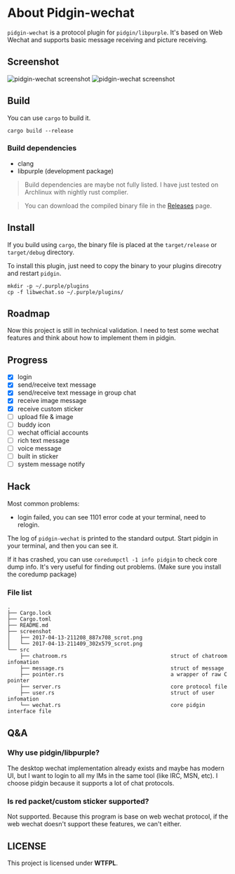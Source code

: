 # About Pidgin-wechat
`pidgin-wechat` is a protocol plugin for `pidgin/libpurple`. It's based on Web Wechat and supports basic message receiving and picture receiving.

## Screenshot
![pidgin-wechat screenshot](screenshot/2017-04-13-211409_302x579_scrot.png)
![pidgin-wechat screenshot](screenshot/2017-04-17-141051_887x708_scrot.png)

## Build
You can use `cargo` to build it.
```
cargo build --release
```

### Build dependencies
- clang
- libpurple (development package)

> Build dependencies are maybe not fully listed. I have just tested on Archlinux with nightly rust complier.

> You can download the compiled binary file in the [Releases](https://github.com/sbwtw/pidgin-wechat/releases/) page.

## Install
If you build using `cargo`, the binary file is placed at the `target/release` or `target/debug` directory.

To install this plugin, just need to copy the binary to your plugins direcotry and restart `pidgin`.
```
mkdir -p ~/.purple/plugins
cp -f libwechat.so ~/.purple/plugins/
```

## Roadmap
Now this project is still in technical validation. I need to test some wechat features and think about how to implement them in pidgin.

## Progress
- [x] login
- [x] send/receive text message
- [x] send/receive text message in group chat
- [x] receive image message
- [x] receive custom sticker
- [ ] upload file & image
- [ ] buddy icon
- [ ] wechat official accounts
- [ ] rich text message
- [ ] voice message
- [ ] built in sticker
- [ ] system message notify

## Hack
Most common problems:
- login failed, you can see 1101 error code at your terminal, need to relogin.

The log of `pidgin-wechat` is printed to the standard output. Start pidgin in your terminal, and then you can see it.

If it has crashed, you can use `coredumpctl -1 info pidgin` to check core dump info. It's very useful for finding out problems. (Make sure you install the coredump package)

### File list
```
.
├── Cargo.lock
├── Cargo.toml
├── README.md
├── screenshot
│   ├── 2017-04-13-211208_887x708_scrot.png
│   └── 2017-04-13-211409_302x579_scrot.png
└── src
    ├── chatroom.rs                                 struct of chatroom infomation
    ├── message.rs                                  struct of message
    ├── pointer.rs                                  a wrapper of raw C pointer
    ├── server.rs                                   core protocol file
    ├── user.rs                                     struct of user infomation
    └── wechat.rs                                   core pidgin interface file
```

## Q&A
### Why use pidgin/libpurple?
The desktop wechat implementation already exists and maybe has modern UI, but I want to login to all my IMs in the same tool (like IRC, MSN, etc). I choose pidgin because it supports a lot of chat protocols.

### Is red packet/custom sticker supported?
Not supported. Because this program is base on web wechat protocol, if the web wechat doesn't support these features, we can't either.

## LICENSE
This project is licensed under __WTFPL__.
